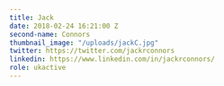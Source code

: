 ```yaml
---
title: Jack
date: 2018-02-24 16:21:00 Z
second-name: Connors
thumbnail_image: "/uploads/jackC.jpg"
twitter: https://twitter.com/jackrconnors
linkedin: https://www.linkedin.com/in/jackrconnors/
role: ukactive
---
```


